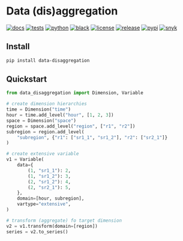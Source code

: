 # Data (dis)aggregation

[![docs](https://img.shields.io/readthedocs/data-disaggregation?logo=readthedocs&logoColor=white)](https://data-disaggregation.readthedocs.io)
[![tests](https://github.com/wingechr/data-disaggregation/actions/workflows/unittest.yml/badge.svg)](https://github.com/wingechr/data-disaggregation/actions/workflows/unittest.yml)
[![python](https://img.shields.io/pypi/pyversions/data-disaggregation?logo=python&logoColor=white)](https://pypi.org/project/data-disaggregation)
[![black](https://img.shields.io/badge/code%20style-black-000000.svg)](https://github.com/psf/black)
[![license](https://img.shields.io/github/license/wingechr/data-disaggregation)](https://github.com/wingechr/data-disaggregation/blob/main/LICENSE)
[![release](https://img.shields.io/github/v/release/wingechr/data-disaggregation?include_prereleases)](https://github.com/wingechr/data-disaggregation/releases)
[![pypi](https://img.shields.io/pypi/v/data-disaggregation.svg)](https://pypi.org/project/data-disaggregation)
[![snyk](https://snyk.io/test/github/wingechr/data-disaggregation/badge.svg)](https://snyk.io/test/github/wingechr/data-disaggregation)

## Install

```bash
pip install data-disaggregation
```

## Quickstart

```python
from data_disaggregation import Dimension, Variable

# create dimension hierarchies
time = Dimension("time")
hour = time.add_level("hour", [1, 2, 3])
space = Dimension("space")
region = space.add_level("region", ["r1", "r2"])
subregion = region.add_level(
    "subregion", {"r1": ["sr1_1", "sr1_2"], "r2": ["sr2_1"]}
)

# create extensive variable
v1 = Variable(
    data={
        (1, "sr1_1"): 2,
        (1, "sr1_2"): 3,
        (2, "sr1_2"): 4,
        (2, "sr2_1"): 5,
    },
    domain=[hour, subregion],
    vartype="extensive",
)

# transform (aggregate) fo target dimension
v2 = v1.transform(domain=[region])
series = v2.to_series()


```
